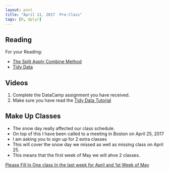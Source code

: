 ```yaml
---
layout: post
title: "April 11, 2017  Pre-Class"
tags: [R, dplyr]
---
```

  
## Reading

For your Reading:

- [The Split Apply Combine Method](https://www.jstatsoft.org/article/view/v040i01)
- [Tidy Data](http://statseducation.com/Introduction-to-R/modules/tidy%20data/tidy-data/)

## Videos

1. Complete the DataCamp assignment you have received. 
2. Make sure you have read the [Tidy Data Tutorial](http://statseducation.com/Introduction-to-R/modules/tidy%20data/tidy-data/)


## Make Up Classes

- The snow day really affected our class schedule. 
- On top of this I have been called to a meeting in Boston on April 25, 2017
- I am asking you to sign up for 2 extra classes
- This will cover the snow day we missed as well as missing class on April 25. 
- This means that the first week of May we will ahve 2 classes.


[Please Fill In One class In the last week for April and 1st Week of May](https://docs.google.com/spreadsheets/d/1x-IDRAGtXW4XN1B4EtZiiWFSV3ff8IBKyery_A3zGjE/edit#gid=0)

  
  